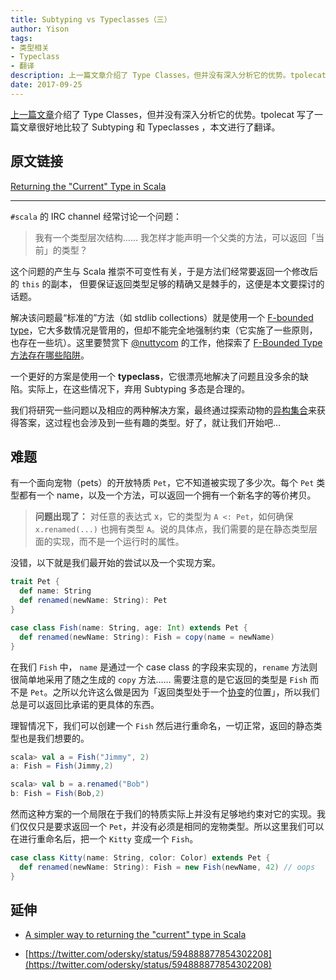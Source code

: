 ```yaml
---
title: Subtyping vs Typeclasses（三）
author: Yison
tags: 
- 类型相关
- Typeclass
- 翻译
description: 上一篇文章介绍了 Type Classes，但并没有深入分析它的优势。tpolecat 写了一篇文章很好地比较了 Subtyping 和 Typeclasses ，本文进行了翻译。文末则是该文章引发的一些探讨。
date: 2017-09-25
---
```


[上一篇文章](https://scala.cool/2017/09/subtyping-vs-typeclasses-2/)介绍了 Type Classes，但并没有深入分析它的优势。tpolecat 写了一篇文章很好地比较了 Subtyping 和 Typeclasses ，本文进行了翻译。

## 原文链接

[Returning the "Current" Type in Scala](https://tpolecat.github.io/2015/04/29/f-bounds.html)

<hr />

`#scala` 的 IRC channel 经常讨论一个问题：

> 我有一个类型层次结构…… 我怎样才能声明一个父类的方法，可以返回「当前」的类型？

这个问题的产生与 Scala 推崇不可变性有关，于是方法们经常要返回一个修改后的 `this` 的副本， 但要保证返回类型足够的精确又是棘手的，这便是本文要探讨的话题。

解决该问题最“标准的”方法（如 stdlib collections）就是使用一个 [F-bounded type](https://scala.cool/2017/05/scala-types-of-types-part-3/#12-自递归类型)，它大多数情况是管用的，但却不能完全地强制约束（它实施了一些原则，也存在一些坑）。这里要赞赏下 [@nuttycom](https://twitter.com/nuttycom) 的工作，他探索了 [F-Bounded Type 方法存在哪些陷阱](http://logji.blogspot.co.id/2012/11/f-bounded-type-polymorphism-give-up-now.html)。

一个更好的方案是使用一个 **typeclass**，它很漂亮地解决了问题且没多余的缺陷。实际上，在这些情况下，弃用 Subtyping 多态是合理的。

我们将研究一些问题以及相应的两种解决方案，最终通过探索动物的[异构集合](https://wiki.haskell.org/Heterogenous_collections)来获得答案，这过程也会涉及到一些有趣的类型。好了，就让我们开始吧…

## 难题

有一个面向宠物（pets）的开放特质 `Pet`，它不知道被实现了多少次。每个 `Pet` 类型都有一个 name，以及一个方法，可以返回一个拥有一个新名字的等价拷贝。

> **问题出现了：** 对任意的表达式 x，它的类型为 `A <: Pet`，如何确保 `x.renamed(...)` 也拥有类型 `A`。说的具体点，我们需要的是在静态类型层面的实现，而不是一个运行时的属性。

没错，以下就是我们最开始的尝试以及一个实现方案。
```scala
trait Pet {
  def name: String
  def renamed(newName: String): Pet
}

case class Fish(name: String, age: Int) extends Pet {
  def renamed(newName: String): Fish = copy(name = newName)
}
```

在我们 `Fish` 中， `name` 是通过一个 case class 的字段来实现的，`rename` 方法则很简单地采用了随之生成的 `copy` 方法…… 需要注意的是它返回的类型是 `Fish` 而不是 `Pet`。之所以允许这么做是因为「返回类型处于一个[协变](https://scala.cool/2017/04/scala-types-of-types-part-2/#7-Scala-中的型变)的位置」，所以我们总是可以返回比承诺的更具体的东西。

理智情况下，我们可以创建一个 `Fish` 然后进行重命名，一切正常，返回的静态类型也是我们想要的。

```scala
scala> val a = Fish("Jimmy", 2)
a: Fish = Fish(Jimmy,2)

scala> val b = a.renamed("Bob")
b: Fish = Fish(Bob,2)
```

然而这种方案的一个局限在于我们的特质实际上并没有足够地约束对它的实现。我们仅仅只是要求返回一个 `Pet`，并没有必须是相同的宠物类型。所以这里我们可以在进行重命名后，把一个 `Kitty` 变成一个 `Fish`。

```scala
case class Kitty(name: String, color: Color) extends Pet {
  def renamed(newName: String): Fish = new Fish(newName, 42) // oops
}
```



## 延伸

- [A simpler way to returning the "current" type in Scala](https://gist.github.com/odersky/56323c309a186cffe9af)

- [https://twitter.com/odersky/status/594888877854302208](https://twitter.com/odersky/status/594888877854302208)